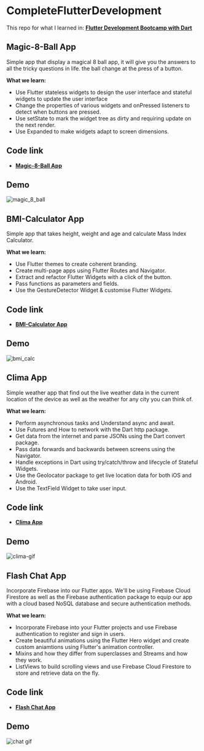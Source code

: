 # CompleteFlutterDevelopment
This repo for what I learned in: 
<a href="https://www.udemy.com/course/flutter-bootcamp-with-dart/"  target="_blank"> **Flutter Development Bootcamp with Dart**</a>

##  Magic-8-Ball App
Simple app that display a magical 8 ball app, it will give you the answers to all the tricky questions in life. the ball change at the press of a button.

**What we learn:**
* Use Flutter stateless widgets to design the user interface and stateful widgets to update the user interface
* Change the properties of various widgets and onPressed listeners to detect when buttons are pressed.
* Use setState to mark the widget tree as dirty and requiring update on the next render.
* Use Expanded to make widgets adapt to screen dimensions.

## Code link
* <a href="https://github.com/Hosam11/CompleteFlutterDevelopment/tree/main/magic_8_ball"  target="_blank"> **Magic-8-Ball App**</a>

## Demo
![magic_8_ball](https://user-images.githubusercontent.com/18370055/102728842-b5a95300-4336-11eb-8adc-f5eec4ca6439.gif)
##

##  BMI-Calculator App
Simple app that takes height, weight and age and calculate Mass Index Calculator.

**What we learn:**
* Use Flutter themes to create coherent branding.
* Create multi-page apps using Flutter Routes and Navigator.
* Extract and refactor Flutter Widgets with a click of the button.
* Pass functions as parameters and fields.
* Use the GestureDetector Widget & customise Flutter Widgets.

## Code link
* <a href="https://github.com/Hosam11/CompleteFlutterDevelopment/tree/main/bmi_calculator"  target="_blank"> **BMI-Calculator App**</a>

## Demo
![bmi_calc](https://user-images.githubusercontent.com/18370055/103467052-a9b88a80-4d53-11eb-8a8a-00bd32998d1f.gif)
##

## Clima App
Simple weather app that find out the live weather data in the current location of the device as well as the weather for any city you can think of.

**What we learn:**
* Perform asynchronous tasks and Understand async and await.
* Use Futures and How to network with the Dart http package.
* Get data from the internet and parse JSONs using the Dart convert package.
* Pass data forwards and backwards between screens using the Navigator.
* Handle exceptions in Dart using try/catch/throw and lifecycle of Stateful Widgets.
* Use the Geolocator package to get live location data for both iOS and Android.
* Use the TextField Widget to take user input.

## Code link
* <a href="https://github.com/Hosam11/CompleteFlutterDevelopment/tree/main/clima"  target="_blank"> **Clima App**</a>

## Demo
![clima-gif](https://user-images.githubusercontent.com/18370055/104140198-e53cff80-53b8-11eb-9f80-82a9c821f1ac.gif)
##

## Flash Chat App
Incorporate Firebase into our Flutter apps. We'll be using Firebase Cloud Firestore as well as the Firebase authentication package to equip our app with a cloud based NoSQL database and secure authentication methods.

**What we learn:**
* Incorporate Firebase into your Flutter projects and use Firebase authentication to register and sign in users.
* Create beautiful animations using the Flutter Hero widget and create custom aniamtions using Flutter's animation controller.
* Mixins and how they differ from superclasses and Streams and how they work.
* ListViews to build scrolling views and use Firebase Cloud Firestore to store and retrieve data on the fly.

## Code link
* <a href="https://github.com/Hosam11/CompleteFlutterDevelopment/tree/main/flash_chat"  target="_blank"> **Flash Chat App**</a>

## Demo
![chat gif](https://user-images.githubusercontent.com/18370055/104817053-7e3fa080-5827-11eb-85ad-6480267e3413.gif)















